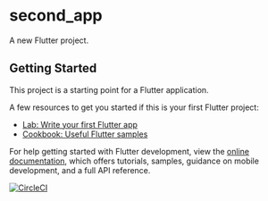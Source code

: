 # second_app

A new Flutter project.

## Getting Started

This project is a starting point for a Flutter application.

A few resources to get you started if this is your first Flutter project:

- [Lab: Write your first Flutter app](https://docs.flutter.dev/get-started/codelab)
- [Cookbook: Useful Flutter samples](https://docs.flutter.dev/cookbook)

For help getting started with Flutter development, view the
[online documentation](https://docs.flutter.dev/), which offers tutorials,
samples, guidance on mobile development, and a full API reference.


[![CircleCI](https://circleci.com/gh/dunckerr/second_app/tree/master.svg?style=shield)](https://app.circleci.com/pipelines/github/dunckerr/second_app?branch=master)
